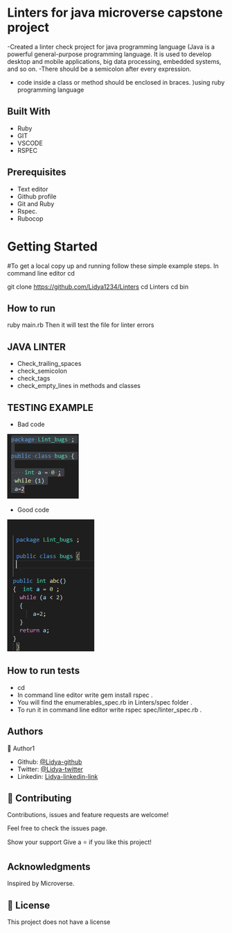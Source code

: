 # Linters for java microverse capstone project
-Created a linter check project for java programming language (Java is a powerful general-purpose programming language. It is used to develop desktop and mobile applications, big data processing, embedded systems, and so on.
-There should be a semicolon after every expression.
- code inside a class or method should be enclosed in braces.
)using ruby programming language

## Built With

- Ruby
- GIT
- VSCODE
- RSPEC


## Prerequisites
- Text editor
- Github profile
- Git and Ruby
- Rspec.
- Rubocop


<h1>Getting Started</h1>

#To get a local copy up and running follow these simple example steps.
In command line editor
cd <folder>

git clone  https://github.com/Lidya1234/Linters
cd Linters 
cd bin
## How to run
ruby main.rb 
Then it will test the file for linter errors
<img src="" alt="">

## JAVA LINTER
- Check_trailing_spaces
- check_semicolon
- check_tags
- check_empty_lines in methods and classes

## TESTING EXAMPLE
- Bad code

<img src="javalint.PNG"  alt ="file_tested">

- Good code

<img src="Good_code.PNG" alt ="Good code">




## How to run tests
- cd 
- In command line editor write gem install rspec .
- You will find the enumerables_spec.rb in Linters/spec folder .
- To run it  in command line editor write  rspec spec/linter_spec.rb .






<h2>Authors</h2>

👤 Author1

- Github: [@Lidya-github ](https://github.com/Lidya1234)
- Twitter: [@Lidya-twitter](https://twitter.com/Lidya42676629)
- Linkedin: [Lidya-linkedin-link](https://www.linkedin.com/in/lidya-ghebreigziabher-4a94391aa/)


## 🤝 Contributing

 Contributions, issues and feature requests are welcome!

Feel free to check the issues page.

Show your support Give a ⭐️ if you like this project!

## Acknowledgments
Inspired by Microverse.

## 📝 License 
This project does not have a license

